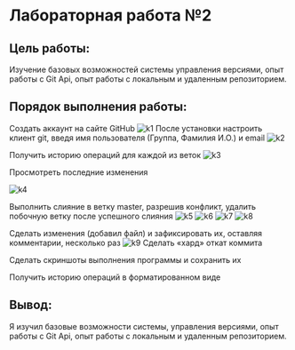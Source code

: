# Лабораторная работа №2
## Цель работы:
Изучение базовых возможностей системы
управления версиями, опыт работы с Git Api, опыт работы с локальным и
удаленным репозиторием. 
## Порядок выполнения работы:
Создать аккаунт на сайте GitHub
![k1](https://github.com/ReshetnikovDmitrii4918/LR6/blob/otchet/Kartinki/Kartinka1.jpg)
После установки настроить клиент git, введя имя пользователя (Группа, Фамилия И.О.) и email
![k2](https://github.com/ReshetnikovDmitrii4918/LR6/blob/otchet/Kartinki/Kartinka2.jpg)

Получить историю операций для каждой из веток
![k3](https://github.com/ReshetnikovDmitrii4918/LR6/blob/otchet/Kartinki/Kartinka3_7.jpg)

Просмотреть последние изменения

![k4](https://github.com/ReshetnikovDmitrii4918/LR6/blob/otchet/Kartinki/Kartinka4_8.jpg)

Выполнить слияние в ветку master, разрешив конфликт, удалить побочную ветку после успешного слияния
![k5](https://github.com/ReshetnikovDmitrii4918/LR6/blob/otchet/Kartinki/Kartinka5_9.jpg)
![k6](https://github.com/ReshetnikovDmitrii4918/LR6/blob/otchet/Kartinki/Kartinka6_9.jpg)
![k7](https://github.com/ReshetnikovDmitrii4918/LR6/blob/otchet/Kartinki/Kartinka7_9.jpg)
![k8](https://github.com/ReshetnikovDmitrii4918/LR6/blob/otchet/Kartinki/Kartinka8_9.jpg)

Сделать изменения (добавил файл) и зафиксировать их, оставляя комментарии, несколько раз 
![k9](https://github.com/ReshetnikovDmitrii4918/LR6/blob/otchet/Kartinki/Kartinka9_11.jpg)
Сделать «хард» откат коммита

Сделать скриншоты выполнения программы и сохранить их

Получить историю операций в форматированном виде

## Вывод:
Я изучил базовые возможности системы, управления версиями, опыт работы с Git Api, опыт работы с локальным и
удаленным репозиторием.

